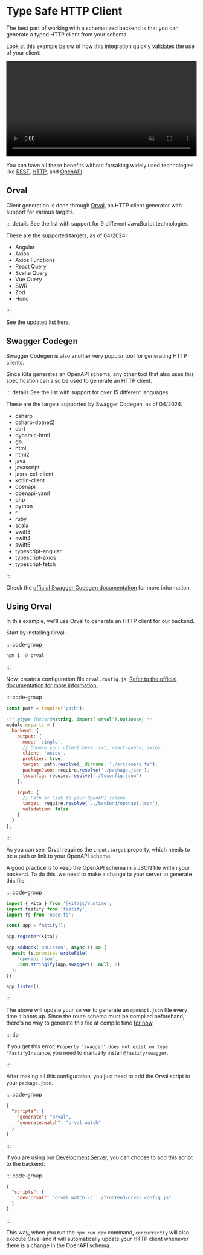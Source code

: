 # Type Safe HTTP Client

The best part of working with a schematized backend is that you can generate a
typed HTTP client from your schema.

Look at this example below of how this integration quickly validates the use of
your client:

<video width="100%" controls autoplay loop muted>
  <source src="/videos/orval-e2e.mp4" type="video/mp4" />
  Your browser does not support the video tag.
</video>

You can have all these benefits without forsaking widely used technologies like
[REST](https://en.wikipedia.org/wiki/REST),
[HTTP](https://en.wikipedia.org/wiki/HTTP), and
[OpenAPI](https://en.wikipedia.org/wiki/Open_API).

## Orval

Client generation is done through [Orval](https://orval.dev/), an HTTP client
generator with support for various targets.

::: details See the list with support for 9 different JavaScript technologies

These are the supported targets, as of 04/2024:

- Angular
- Axios
- Axios Functions
- React Query
- Svelte Query
- Vue Query
- SWR
- Zod
- Hono

:::

See the updated list
[here](https://orval.dev/reference/configuration/output#client).

## Swagger Codegen

Swagger Codegen is also another very popular tool for generating HTTP clients.

Since Kita generates an OpenAPI schema, any other tool that also uses this
specification can also be used to generate an HTTP client.

::: details See the list with support for over 15 different languages

These are the targets supported by Swagger Codegen, as of 04/2024:

- csharp
- csharp-dotnet2
- dart
- dynamic-html
- go
- html
- html2
- java
- javascript
- jaxrs-cxf-client
- kotlin-client
- openapi
- openapi-yaml
- php
- python
- r
- ruby
- scala
- swift3
- swift4
- swift5
- typescript-angular
- typescript-axios
- typescript-fetch

:::

Check the
[official Swagger Codegen documentation](https://swagger.io/tools/swagger-codegen/)
for more information.

## Using Orval

In this example, we'll use Orval to generate an HTTP client for our backend.

Start by installing Orval:

::: code-group

```sh [Frontend Terminal]
npm i -D orval
```

:::

Now, create a configuration file `orval.config.js`.
[Refer to the official documentation for more information.](https://orval.dev/reference/configuration/overview)

::: code-group

```js [frontend/orval.config.js]
const path = require('path');

/** @type {Record<string, import('orval').Options>} */
module.exports = {
  backend: {
    output: {
      mode: 'single',
      // Choose your client here. swt, react-query, axios...
      client: 'axios',
      prettier: true,
      target: path.resolve(__dirname, './src/query.ts'),
      packageJson: require.resolve('./package.json'),
      tsconfig: require.resolve('./tsconfig.json')
    },

    input: {
      // Path or Link to your OpenAPI schema
      target: require.resolve('../backend/openapi.json'),
      validation: false
    }
  }
};
```

:::

As you can see, Orval requires the `input.target` property, which needs to be a
path or link to your OpenAPI schema.

A good practice is to keep the OpenAPI schema in a JSON file within your
backend. To do this, we need to make a change to your server to generate this
file.

::: code-group

```ts {3,9,10,11,12,13,14} [backend/src/index.ts]
import { Kita } from '@kitajs/runtime';
import fastify from 'fastify';
import fs from 'node:fs';

const app = fastify();

app.register(Kita);

app.addHook('onListen', async () => {
  await fs.promises.writeFile(
    'openapi.json',
    JSON.stringify(app.swagger(), null, 2)
  );
});

app.listen();
```

:::

The above will update your server to generate an `openapi.json` file every time
it boots up. Since the route schema must be compiled beforehand, there's no way
to generate this file at compile time
[for now](https://github.com/fastify/fastify-swagger/issues/673).

::: tip

If you get this error:
`Property 'swagger' does not exist on type 'FastifyInstance`, you need to
manually install `@fastify/swagger`.

:::

After making all this configuration, you just need to add the Orval script to
your `package.json`.

::: code-group

```json [Frontend package.json]
{
  "scripts": {
    "generate": "orval",
    "generate:watch": "orval watch"
  }
}
```

:::

If you are using our [Development Server](../recipes/dev-server.md), you can
choose to add this script to the backend:

::: code-group

```json [Backend package.json]
{
  "scripts": {
    "dev:orval": "orval watch -c ../frontend/orval.config.js"
  }
}
```

:::

This way, when you run the `npm run dev` command, `concurrently` will also
execute Orval and it will automatically update your HTTP client whenever there
is a change in the OpenAPI schema.
